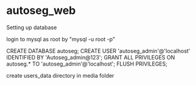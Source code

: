 # autoseg_web

Setting up database

login to mysql as root by "mysql -u root -p"

CREATE DATABASE autoseg;
CREATE USER 'autoseg_admin'@'localhost' IDENTIFIED BY 'Autoseg_admin@123';
GRANT ALL PRIVILEGES ON autoseg.* TO 'autoseg_admin'@'localhost';
FLUSH PRIVILEGES;


create users_data directory in media folder

